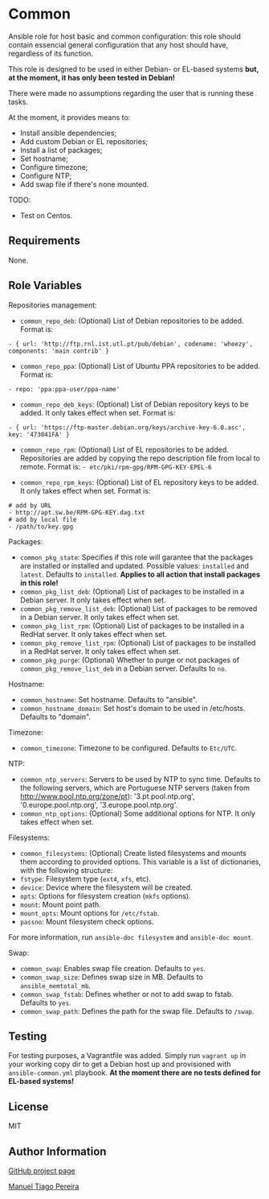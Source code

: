 Common
========

Ansible role for host basic and common configuration: this role should contain essencial general configuration that any host should have, regardless of its function.

This role is designed to be used in either Debian- or EL-based systems **but, at the moment, it has only been tested in Debian!**

There were made no assumptions regarding the user that is running these tasks.

At the moment, it provides means to:

* Install ansible dependencies;
* Add custom Debian or EL repositories;
* Install a list of packages;
* Set hostname;
* Configure timezone;
* Configure NTP;
* Add swap file if there's none mounted.

TODO:

* Test on Centos.

Requirements
------------

None.

Role Variables
--------------

Repositories management:

* `common_repo_deb`: (Optional) List of Debian repositories to be added. Format is:
```
- { url: 'http://ftp.rnl.ist.utl.pt/pub/debian', codename: 'wheezy', components: 'main contrib' }
```
* `common_repo_ppa`: (Optional) List of Ubuntu PPA repositories to be added. Format is:
```
- repo: 'ppa:ppa-user/ppa-name'
```
* `common_repo_deb_keys`: (Optional) List of Debian repository keys to be added. It only takes effect when set. Format is:
```
- { url: 'https://ftp-master.debian.org/keys/archive-key-6.0.asc', key: '473041FA' }
```

* `common_repo_rpm`: (Optional) List of EL repositories to be added. Repositories are added by copying the repo description file from local to remote. Format is:
```- etc/pki/rpm-gpg/RPM-GPG-KEY-EPEL-6```

* `common_repo_rpm_keys`: (Optional) List of EL repository keys to be added. It only takes effect when set. Format is:
```
# add by URL
- http://apt.sw.be/RPM-GPG-KEY.dag.txt
# add by local file
- /path/to/key.gpg
```

Packages:

* `common_pkg_state`: Specifies if this role will garantee that the packages are installed or installed and updated. Possible values: `installed` and `latest`. Defaults to `installed`. **Applies to all action that install packages in this role!**
* `common_pkg_list_deb`: (Optional) List of packages to be installed in a Debian server. It only takes effect when set.
* `common_pkg_remove_list_deb`: (Optional) List of packages to be removed in a Debian server. It only takes effect when set.
* `common_pkg_list_rpm`: (Optional) List of packages to be installed in a RedHat server. It only takes effect when set.
* `common_pkg_remove_list_rpm`: (Optional) List of packages to be installed in a RedHat server. It only takes effect when set.
* `common_pkg_purge`: (Optional) Whether to purge or not packages of `common_pkg_remove_list_deb` in a Debian server. Defaults to `no`.

Hostname:

* `common_hostname`: Set hostname. Defaults to "ansible".
* `common_hostname_domain`: Set host's domain to be used in /etc/hosts. Defaults to "domain".

Timezone:

* `common_timezone`: Timezone to be configured. Defaults to `Etc/UTC`.

NTP:

* `common_ntp_servers`: Servers to be used by NTP to sync time. Defaults to the following servers, which are Portuguese NTP servers (taken from http://www.pool.ntp.org/zone/pt): '3.pt.pool.ntp.org', '0.europe.pool.ntp.org', '3.europe.pool.ntp.org'.
* `common_ntp_options`: (Optional) Some additional options for NTP. It only takes effect when set.

Filesystems:

* `common_filesystems`: (Optional) Create listed filesystems and mounts them according to provided options. This variable is a list of dictionaries, with the following structure:
* `fstype`: Filesystem type (`ext4`, `xfs`, etc).
* `device`: Device where the filesystem will be created.
* `opts`: Options for filesystem creation (`mkfs` options).
* `mount`: Mount point path.
* `mount_opts`: Mount options for `/etc/fstab`.
* `passno`: Mount filesystem check options.

For more information, run `ansible-doc filesystem` and `ansible-doc mount`.

Swap:

* `common_swap`: Enables swap file creation. Defaults to `yes`.
* `common_swap_size`: Defines swap size in MB. Defaults to `ansible_memtotal_mb`.
* `common_swap_fstab`: Defines whether or not to add swap to fstab. Defaults to `yes`.
* `common_swap_path`: Defines the path for the swap file. Defaults to `/swap`.

Testing
-------

For testing purposes, a Vagrantfile was added. Simply run ```vagrant up``` in your working copy dir to get a Debian host up and provisioned with ```ansible-common.yml``` playbook. **At the moment there are no tests defined for EL-based systems!**

License
-------

MIT

Author Information
------------------

[GitHub project page](https://github.com/mtpereira/ansible-common)

[Manuel Tiago Pereira](http://mtpereira.github.io)
